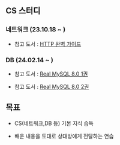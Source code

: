 ## CS 스터디

### 네트워크 (23.10.18 ~ )

- 참고 도서 : [HTTP 완벽 가이드](https://www.aladin.co.kr/shop/wproduct.aspx?ItemId=49731592)

### DB (24.02.14 ~ )

- 참고 도서 : [Real MySQL 8.0 1권](https://www.aladin.co.kr/shop/wproduct.aspx?ItemId=278488709)

- 참고 도서 : [Real MySQL 8.0 2권](https://www.aladin.co.kr/shop/wproduct.aspx?ItemId=278489401)

## 목표

- CS(네트워크,DB 등) 기본 지식 습득

- 배운 내용을 토대로 상대방에게 전달하는 연습
  
